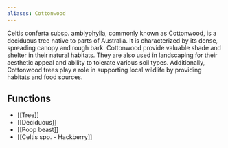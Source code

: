 ```yaml
---
aliases: Cottonwood
---
```

Celtis conferta subsp. amblyphylla, commonly known as Cottonwood, is a deciduous tree native to parts of Australia. It is characterized by its dense, spreading canopy and rough bark. Cottonwood provide valuable shade and shelter in their natural habitats. They are also used in landscaping for their aesthetic appeal and ability to tolerate various soil types. Additionally, Cottonwood trees play a role in supporting local wildlife by providing habitats and food sources.

## Functions
- [[Tree]]
- [[Deciduous]]
- [[Poop beast]]
- [[Celtis spp. - Hackberry]]
